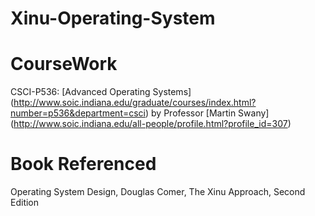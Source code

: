 # Xinu-Operating-System

# CourseWork
CSCI-P536: [Advanced Operating Systems] (http://www.soic.indiana.edu/graduate/courses/index.html?number=p536&department=csci) by Professor [Martin Swany] (http://www.soic.indiana.edu/all-people/profile.html?profile_id=307)

# Book Referenced
Operating System Design, Douglas Comer, The Xinu Approach, Second Edition
